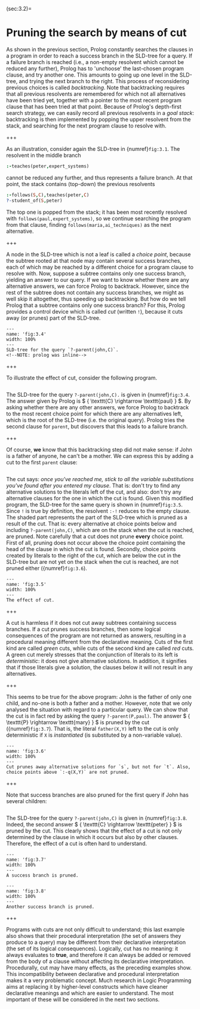 <!--H3: Section 3.2-->
(sec:3.2)=
# Pruning the search by means of cut #

As shown in the previous section, Prolog constantly searches the clauses in a program in order to reach a success branch in the SLD-tree for a query. If a failure branch is reached (i.e., a non-empty resolvent which cannot be reduced any further), Prolog has to 'unchoose' the last-chosen program clause, and try another one. This amounts to going up one level in the SLD-tree, and trying the next branch to the right. This process of reconsidering previous choices is called *backtracking*. Note that backtracking requires that all previous resolvents are remembered for which not all alternatives have been tried yet, together with a pointer to the most recent program clause that has been tried at that point. Because of Prolog's depth-first search strategy, we can easily record all previous resolvents in a *goal stack*: backtracking is then implemented by popping the upper resolvent from the stack, and searching for the next program clause to resolve with.

+++

As an illustration, consider again the SLD-tree in {numref}`fig:3.1`. The resolvent in the middle branch
```Prolog
:-teaches(peter,expert_systems)
```
cannot be reduced any further, and thus represents a failure branch. At that point, the stack contains (top-down) the previous resolvents
```Prolog
:-follows(S,C),teaches(peter,C)
?-student_of(S,peter)
```
The top one is popped from the stack; it has been most recently resolved with `follows(paul,expert_systems)`, so we continue searching the program from that clause, finding `follows(maria,ai_techniques)` as the next alternative.

+++

A node in the SLD-tree which is not a leaf is called a *choice point*, because the subtree rooted at that node may contain several success branches, each of which may be reached by a different choice for a program clause to resolve with. Now, suppose a subtree contains only one success branch, yielding an answer to our query. If we want to know whether there are any alternative answers, we can force Prolog to backtrack. However, since the rest of the subtree does not contain any success branches, we might as well skip it altogether, thus speeding up backtracking. But how do we tell Prolog that a subtree contains only one success branch? For this, Prolog provides a control device which is called *cut* (written `!`), because it cuts away (or prunes) part of the SLD-tree.

````{figure} /src/fig/part_i/image028.svg
---
name: 'fig:3.4'
width: 100%
---
SLD-tree for the query `?-parent(john,C)`.
<!--NOTE: prolog was inline-->
````

+++

To illustrate the effect of cut, consider the following program.
```{swish} 3.2.2
```
The SLD-tree for the query `?-parent(john,C).` is given in {numref}`fig:3.4`. The answer given by Prolog is $ \{ \texttt{C} \rightarrow \texttt{paul} \} $. By asking whether there are any other answers, we force Prolog to backtrack to the most recent choice point for which there are any alternatives left, which is the root of the SLD-tree (i.e. the original query). Prolog tries the second clause for `parent`, but discovers that this leads to a failure branch.

+++

Of course, **we** know that this backtracking step did not make sense: if John is a father of anyone, he can't be a mother. We can express this by adding a cut to the first `parent` clause:
```{swish} 3.2.3
```
The cut says: *once you've reached me, stick to all the variable substitutions you've found after you entered my clause*. That is: don't try to find any alternative solutions to the literals left of the cut, and also: don't try any alternative clauses for the one in which the cut is found. Given this modified program, the SLD-tree for the same query is shown in {numref}`fig:3.5`. Since `!` is true by definition, the resolvent `:-!` reduces to the empty clause. The shaded part represents the part of the SLD-tree which is pruned as a result of the cut. That is: every alternative at choice points below and including `?-parent(john,C)`, which are on the stack when the cut is reached, are pruned. Note carefully that a cut does not prune **every** choice point. First of all, pruning does not occur above the choice point containing the head of the clause in which the cut is found. Secondly, choice points created by literals to the right of the cut, which are below the cut in the SLD-tree but are not yet on the stack when the cut is reached, are not pruned either ({numref}`fig:3.6`).

```{figure} /src/fig/part_i/image030.svg
---
name: 'fig:3.5'
width: 100%
---
The effect of cut.
```

+++

A cut is harmless if it does not cut away subtrees containing success branches. If a cut prunes success branches, then some logical consequences of the program are not returned as answers, resulting in a procedural meaning different from the declarative meaning. Cuts of the first kind are called *green* cuts, while cuts of the second kind are called *red* cuts. A green cut merely stresses that the conjunction of literals to its left is *deterministic*: it does not give alternative solutions. In addition, it signifies that if those literals give a solution, the clauses below it will not result in any alternatives.

+++

This seems to be true for the above program: John is the father of only one child, and no-one is both a father and a mother. However, note that we only analysed the situation with regard to a particular query. We can show that the cut is in fact red by asking the query `?-parent(P,paul)`. The answer $ \{ \texttt{P} \rightarrow \texttt{mary} \} $ is pruned by the cut ({numref}`fig:3.7`). That is, the literal `father(X,Y)` left to the cut is only deterministic if `X` is *instantiated* (is substituted by a non-variable value).

```{figure} /src/fig/part_i/image032.svg
---
name: 'fig:3.6'
width: 100%
---
Cut prunes away alternative solutions for `s`, but not for `t`. Also, choice points above `:-q(X,Y)` are not pruned.
```

+++

Note that success branches are also pruned for the first query if John has several children:
```{swish} 3.2.4
```
The SLD-tree for the query `?-parent(john,C)` is given in {numref}`fig:3.8`. Indeed, the second answer $ \{ \texttt{C} \rightarrow \texttt{peter} \} $ is pruned by the cut. This clearly shows that the effect of a cut is not only determined by the clause in which it occurs but also by other clauses. Therefore, the effect of a cut is often hard to understand.

```{figure} /src/fig/part_i/image034.svg
---
name: 'fig:3.7'
width: 100%
---
A success branch is pruned.
```

```{figure} /src/fig/part_i/image036.svg
---
name: 'fig:3.8'
width: 100%
---
Another success branch is pruned.
```

+++

Programs with cuts are not only difficult to understand; this last example also shows that their procedural interpretation (the set of answers they produce to a query) may be different from their declarative interpretation (the set of its logical consequences). Logically, cut has no meaning: it always evaluates to **true**, and therefore it can always be added or removed from the body of a clause without affecting its declarative interpretation. Procedurally, cut may have many effects, as the preceding examples show. This incompatibility between declarative and procedural interpretation makes it a very problematic concept. Much research in Logic Programming aims at replacing it by higher-level constructs which have cleaner declarative meanings and which are easier to understand. The most important of these will be considered in the next two sections.

```{exercise} ex:3.3
```
